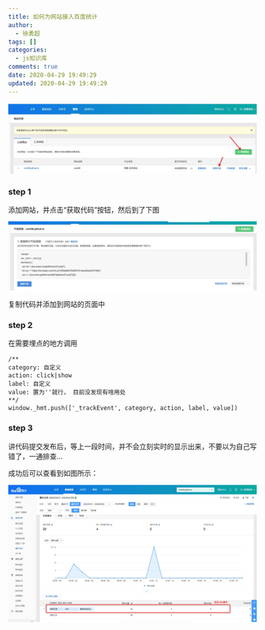 ```yaml
---
title: 如何为网站接入百度统计
author:
  - 徐勇超
tags: []
categories:
  - js知识库
comments: true
date: 2020-04-29 19:49:29
updated: 2020-04-29 19:49:29
---
```


![image-20200429195549105](如何为网站接入百度统计/image-20200429195549105.png)

<!-- more -->

### step 1

添加网站，并点击“获取代码”按钮，然后到了下图

![image-20200429195704044](如何为网站接入百度统计/image-20200429195704044.png)

复制代码并添加到网站的页面中



### step 2

在需要埋点的地方调用

```
/**
category: 自定义
action: click|show
label: 自定义
value: 置为''就行， 目前没发现有啥用处
**/
window._hmt.push(['_trackEvent', category, action, label, value])

```

 ### step 3

讲代码提交发布后，等上一段时间，并不会立刻实时的显示出来，不要以为自己写错了，一通排查...

成功后可以查看到如图所示：

![image-20200429200608577](如何为网站接入百度统计/image-20200429200608577.png)